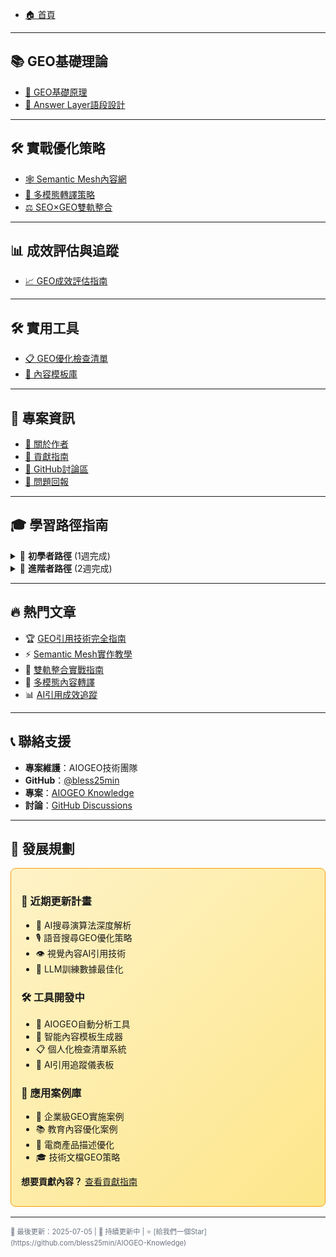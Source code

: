 * [🏠 首頁](https://bless25min.github.io/AIOGEO-Knowledge/)

---

## 📚 GEO基礎理論

* [📖 GEO基礎原理](posts/geo-fundamentals.md)
* [🎯 Answer Layer語段設計](posts/answer-layer-design.md)

---

## 🛠️ 實戰優化策略

* [🕸️ Semantic Mesh內容網](posts/semantic-mesh.md)
* [🎨 多模態轉譯策略](posts/multimodal-optimization.md)
* [⚖️ SEO×GEO雙軌整合](posts/seo-geo-integration.md)

---

## 📊 成效評估與追蹤

* [📈 GEO成效評估指南](posts/geo-measurement.md)

---

## 🛠️ 實用工具

* [📋 GEO優化檢查清單](tools/checklists.md)
* [📝 內容模板庫](tools/content-templates.md)

---

## 🤝 專案資訊

* [👥 關於作者](about.md)
* [🤝 貢獻指南](contributing.md)
* [💬 GitHub討論區](https://github.com/bless25min/AIOGEO-Knowledge/discussions)
* [🐛 問題回報](https://github.com/bless25min/AIOGEO-Knowledge/issues)

---

## 🎓 學習路徑指南

<details>
<summary>🌱 <strong>初學者路徑</strong> (1週完成)</summary>

**建議學習順序：**
1. [📖 GEO基礎原理](posts/geo-fundamentals.md) ⏱️ 15分鐘
2. [🎯 Answer Layer語段設計](posts/answer-layer-design.md) ⏱️ 12分鐘  
3. [⚖️ SEO×GEO雙軌整合](posts/seo-geo-integration.md) ⏱️ 18分鐘
4. [📈 GEO成效評估指南](posts/geo-measurement.md) ⏱️ 10分鐘

**學習目標：** 理解GEO基本概念，掌握內容優化基礎技巧

</details>

<details>
<summary>🚀 <strong>進階者路徑</strong> (2週完成)</summary>

**深度學習順序：**
1. [🕸️ Semantic Mesh內容網](posts/semantic-mesh.md) ⏱️ 20分鐘
2. [🎨 多模態轉譯策略](posts/multimodal-optimization.md) ⏱️ 15分鐘
3. [📋 GEO優化檢查清單](tools/checklists.md) ⏱️ 10分鐘
4. [📝 內容模板實作](tools/content-templates.md) ⏱️ 15分鐘

**學習目標：** 建立系統化內容架構，掌握多模態優化技能

</details>

---

## 🔥 熱門文章

* 🏆 [GEO引用技術完全指南](posts/geo-fundamentals.md)
* ⚡ [Semantic Mesh實作教學](posts/semantic-mesh.md)  
* 🎯 [雙軌整合實戰指南](posts/seo-geo-integration.md)
* 🎨 [多模態內容轉譯](posts/multimodal-optimization.md)
* 📊 [AI引用成效追蹤](posts/geo-measurement.md)

---

## 📞 聯絡支援

* **專案維護**：AIOGEO技術團隊
* **GitHub**：[@bless25min](https://github.com/bless25min)
* **專案**：[AIOGEO Knowledge](https://github.com/bless25min/AIOGEO-Knowledge)
* **討論**：[GitHub Discussions](https://github.com/bless25min/AIOGEO-Knowledge/discussions)

---

## 🚧 發展規劃

<div style="background: linear-gradient(135deg, #fef3c7 0%, #fde68a 100%); border: 1px solid #f59e0b; border-radius: 8px; padding: 16px; margin: 16px 0;">

### 📅 近期更新計畫
- 🧠 AI搜尋演算法深度解析
- 🎙️ 語音搜尋GEO優化策略
- 👁️ 視覺內容AI引用技術
- 🤖 LLM訓練數據最佳化

### 🛠️ 工具開發中
- 🧰 AIOGEO自動分析工具
- 📝 智能內容模板生成器
- 📋 個人化檢查清單系統
- 🔗 AI引用追蹤儀表板

### 💼 應用案例庫
- 🏢 企業級GEO實施案例
- 📚 教育內容優化案例
- 🛒 電商產品描述優化
- 🎓 技術文檔GEO策略

**想要貢獻內容？** [查看貢獻指南](contributing.md)

</div>

---

<small style="color: #6b7280; font-size: 0.8em;">
📅 最後更新：2025-07-05 |
🌟 持續更新中 |
⭐ [給我們一個Star](https://github.com/bless25min/AIOGEO-Knowledge)
</small>
